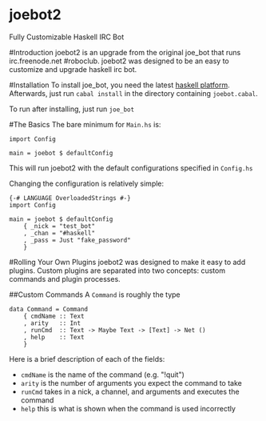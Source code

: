joebot2
=======

Fully Customizable Haskell IRC Bot

#Introduction
joebot2 is an upgrade from the original joe\_bot that runs irc.freenode.net #roboclub.
joebot2 was designed to be an easy to customize and upgrade haskell irc bot.

#Installation
To install joe\_bot, you need the latest [haskell platform](http://www.haskell.org).
Afterwards, just run <code>cabal install</code> in the directory containing
<code>joebot.cabal</code>.

To run after installing, just run <code>joe\_bot</code>

#The Basics
The bare minimum for <code>Main.hs</code> is:

    import Config

    main = joebot $ defaultConfig
This will run joebot2 with the default configurations specified in <code>Config.hs</code>

Changing the configuration is relatively simple:

    {-# LANGUAGE OverloadedStrings #-}
    import Config

    main = joebot $ defaultConfig
        { _nick = "test_bot"
        , _chan = "#haskell"
        , _pass = Just "fake_password"
        }

#Rolling Your Own Plugins
joebot2 was designed to make it easy to add plugins. Custom plugins are separated into
two concepts: custom commands and plugin processes.

##Custom Commands
A <code>Command</code> is roughly the type

    data Command = Command
        { cmdName :: Text
        , arity   :: Int
        , runCmd  :: Text -> Maybe Text -> [Text] -> Net ()
        , help    :: Text
        }
Here is a brief description of each of the fields:
- <code>cmdName</code> is the name of the command (e.g. "!quit")
- <code>arity</code> is the number of arguments you expect the command to take
- <code>runCmd</code> takes in a nick, a channel, and arguments and executes the command
- <code>help</code> this is what is shown when the command is used incorrectly
